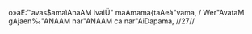 o»aE:™avas$amaìAnaAM ivaiÜ" maAmama{taAeà"vama, /
Wer"AvataM gAjaen‰"ANAAM nar"ANAAM ca nar"AiDapama, //27//
